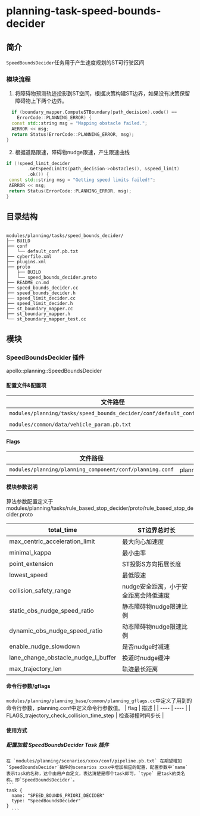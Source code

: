 planning-task-speed-bounds-decider
============

## 简介

`SpeedBoundsDecider`任务用于产生速度规划的ST可行驶区间
### 模块流程

1. 将障碍物预测轨迹投影到ST空间，根据决策构建ST边界，如果没有决策保留障碍物上下两个边界。
  ```c++
    if (boundary_mapper.ComputeSTBoundary(path_decision).code() ==
      ErrorCode::PLANNING_ERROR) {
    const std::string msg = "Mapping obstacle failed.";
    AERROR << msg;
    return Status(ErrorCode::PLANNING_ERROR, msg);
  }
  ```
  2. 根据道路限速，障碍物nudge限速，产生限速曲线
   ```c++
   if (!speed_limit_decider
           .GetSpeedLimits(path_decision->obstacles(), &speed_limit)
           .ok()) {
    const std::string msg = "Getting speed limits failed!";
    AERROR << msg;
    return Status(ErrorCode::PLANNING_ERROR, msg);
  }
   ``` 

## 目录结构

```shell

modules/planning/tasks/speed_bounds_decider/
├── BUILD
├── conf
│   └── default_conf.pb.txt
├── cyberfile.xml
├── plugins.xml
├── proto
│   ├── BUILD
│   └── speed_bounds_decider.proto
├── README_cn.md
├── speed_bounds_decider.cc
├── speed_bounds_decider.h
├── speed_limit_decider.cc
├── speed_limit_decider.h
├── st_boundary_mapper.cc
├── st_boundary_mapper.h
└── st_boundary_mapper_test.cc

```

## 模块

### SpeedBoundsDecider 插件

apollo::planning::SpeedBoundsDecider

#### 配置文件&配置项
| 文件路径 | 类型/结构 | <div style="width: 300pt">说明</div> |
| ---- | ---- | ---- |
| `modules/planning/tasks/speed_bounds_decider/conf/default_conf.pb.txt` | apollo::planning::SpeedBoundsDeciderConfig | SpeedBoundsDecider的默认配置文件 |
|`modules/common/data/vehicle_param.pb.txt`|`apollo::common::VehicleConfig`|车辆底盘配置文件|

#### Flags

| 文件路径                                            |  <div style="width: 300pt">说明</div> |
| --------------------------------------------------- |  ------------------------------------ |
| `modules/planning/planning_component/conf/planning.conf` |  planning模块的flag配置文件           |

#### 模块参数说明
  
   算法参数配置定义于modules/planning/tasks/rule_based_stop_decider/proto/rule_based_stop_decider.proto
   
   | total_time                          | ST边界总时长                          |
   | ----------------------------------- | ------------------------------------- |
   | max_centric_acceleration_limit      | 最大向心加速度                        |
   | minimal_kappa                       | 最小曲率                              |
   | point_extension                     | ST投影S方向拓展长度                   |
   | lowest_speed                        | 最低限速                              |
   | collision_safety_range              | nudge安全距离，小于安全距离会降低速度 |
   | static_obs_nudge_speed_ratio        | 静态障碍物nudge限速比例               |
   | dynamic_obs_nudge_speed_ratio       | 动态障碍物nudge限速比例               |
   | enable_nudge_slowdown               | 是否nudge时减速                       |
   | lane_change_obstacle_nudge_l_buffer | 换道时nudge缓冲                       |
   | max_trajectory_len                  | 轨迹最长距离                          |

#### 命令行参数/gflags

`modules/planning/planning_base/common/planning_gflags.cc`中定义了用到的命令行参数，planning.conf中定义命令行参数值。
| flag | 描述 |
  |  ---- | ---- |
|  FLAGS_trajectory_check_collision_time_step | 检查碰撞时间步长 |

#### 使用方式

##### 配置加载 SpeedBoundsDecider Task 插件

    在 `modules/planning/scenarios/xxxx/conf/pipeline.pb.txt` 在期望增加`SpeedBoundsDecider`插件的scenarios xxxx中增加相应的配置，配置参数中`name` 表示task的名称，这个由用户自定义，表达清楚是哪个task即可，`type` 是task的类名称，即`SpeedBoundsDecider`。
    ```
    task {
      name: "SPEED_BOUNDS_PRIORI_DECIDER"
      type: "SpeedBoundsDecider"
    }
      ```
      